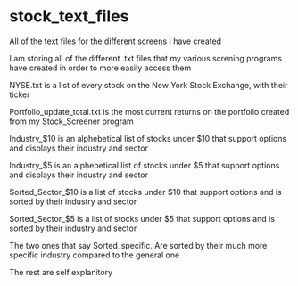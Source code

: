 # stock_text_files
All of the text files for the different screens I have created


I am storing all of the different .txt files that my various screning programs have created in order to more easily access them


NYSE.txt is a list of every stock on the New York Stock Exchange, with their ticker

Portfolio_update_total.txt is the most current returns on the portfolio created from my Stock_Screener program

Industry_$10 is an alphebetical list of stocks under $10 that support options and displays their industry and sector

Industry_$5 is an alphebetical list of stocks under $5 that support options and displays their industry and sector

Sorted_Sector_$10 is a list of stocks under $10 that support options and is sorted by their industry and sector

Sorted_Sector_$5 is a list of stocks under $5 that support options and is sorted by their industry and sector

The two ones that say Sorted_specific. Are sorted by their much more specific industry compared to the general one

The rest are self explanitory
